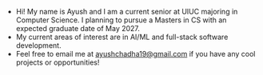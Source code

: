 - Hi! My name is Ayush and I am a current senior at UIUC majoring in Computer Science. I planning to pursue a Masters in CS with an expected graduate date of May 2027.
- My current areas of interest are in AI/ML and full-stack software development.
- Feel free to email me at ayushchadha19@gmail.com if you have any cool projects or opportunities!


